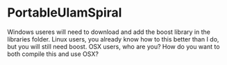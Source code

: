 # PortableUlamSpiral

Windows useres will need to download and add the boost library in the libraries folder.
Linux users, you already know how to this better than I do, but you will still need boost.
OSX users, who are you? How do you want to both compile this and use OSX?
